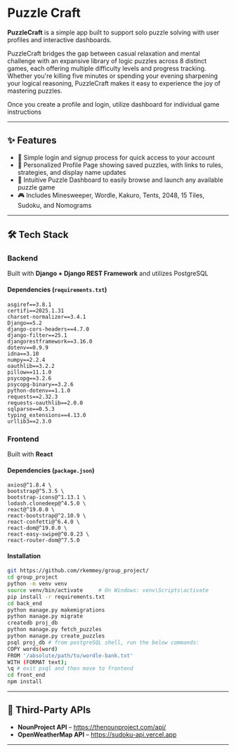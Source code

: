 # Puzzle Craft

**PuzzleCraft** is a simple app built to support solo puzzle solving with user profiles and interactive dashboards.

PuzzleCraft bridges the gap between casual relaxation and mental challenge with an expansive library of logic puzzles across 8 distinct games, each offering multiple difficulty levels and progress tracking. Whether you're killing five minutes or spending your evening sharpening your logical reasoning, PuzzleCraft makes it easy to experience the joy of mastering puzzles.

Once you create a profile and login, utilize dashboard for individual game instructions

---

## ✨ Features

- 🔑 Simple login and signup process for quick access to your account
- 👤 Personalized Profile Page showing saved puzzles, with links to rules, strategies, and display name updates
- 🧩 Intuitive Puzzle Dashboard to easily browse and launch any available puzzle game
- 🎮 Includes Minesweeper, Wordle, Kakuro, Tents, 2048, 15 Tiles, Sudoku, and Nomograms
---

## 🛠 Tech Stack

### Backend

Built with **Django + Django REST Framework**
and utilizes PostgreSQL

#### Dependencies (`requirements.txt`)

```
asgiref==3.8.1
certifi==2025.1.31
charset-normalizer==3.4.1
Django==5.2
django-cors-headers==4.7.0
django-filter==25.1
djangorestframework==3.16.0
dotenv==0.9.9
idna==3.10
numpy==2.2.4
oauthlib==3.2.2
pillow==11.1.0
psycopg==3.2.6
psycopg-binary==3.2.6
python-dotenv==1.1.0
requests==2.32.3
requests-oauthlib==2.0.0
sqlparse==0.5.3
typing_extensions==4.13.0
urllib3==2.3.0
```

### Frontend

Built with **React**

#### Dependencies (`package.json`)

```
axios@^1.8.4 \
bootstrap@^5.3.5 \
bootstrap-icons@^1.13.1 \
lodash.clonedeep@^4.5.0 \
react@^19.0.0 \
react-bootstrap@^2.10.9 \
react-confetti@^6.4.0 \
react-dom@^19.0.0 \
react-easy-swipe@^0.0.23 \
react-router-dom@^7.5.0
```

#### Installation

```bash
git https://github.com/rkemmey/group_project/
cd group_project
python -m venv venv
source venv/bin/activate     # On Windows: venv\Scripts\activate
pip install -r requirements.txt
cd back_end
python manage.py makemigrations
python manage.py migrate
createdb proj_db
python manage.py fetch_puzzles
python manage.py create_puzzles
psql proj_db # from postgreSQL shell, run the below commands:
COPY words(word)
FROM '/absolute/path/to/wordle-bank.txt'
WITH (FORMAT text);
\q # exit psql and then move to frontend
cd front_end
npm install
```
---

## 🔗 Third-Party APIs

- **NounProject API** – https://thenounproject.com/api/ 
- **OpenWeatherMap API** – https://sudoku-api.vercel.app

---